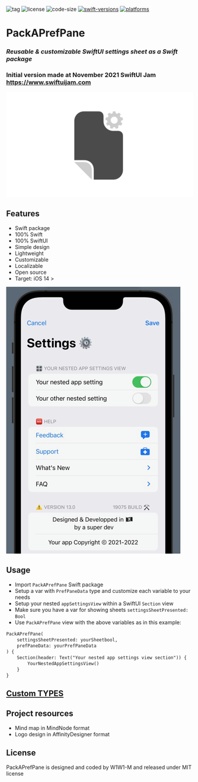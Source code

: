 ![tag](https://img.shields.io/github/v/tag/W1W1-M/PackAPrefPane)
![license](https://img.shields.io/github/license/W1W1-M/PackAPrefPane)
![code-size](https://img.shields.io/github/languages/code-size/W1W1-M/PackAPrefPane)
[![swift-versions](https://img.shields.io/endpoint?url=https%3A%2F%2Fswiftpackageindex.com%2Fapi%2Fpackages%2FW1W1-M%2FPackAPrefPane%2Fbadge%3Ftype%3Dswift-versions)](https://swiftpackageindex.com/W1W1-M/PackAPrefPane)
[![platforms](https://img.shields.io/endpoint?url=https%3A%2F%2Fswiftpackageindex.com%2Fapi%2Fpackages%2FW1W1-M%2FPackAPrefPane%2Fbadge%3Ftype%3Dplatforms)](https://swiftpackageindex.com/W1W1-M/PackAPrefPane)

# **PackAPrefPane**

### *Reusable & customizable SwiftUI settings sheet as a Swift package*
### Initial version made at November 2021 SwiftUI Jam https://www.swiftuijam.com

![PackAPrefPane Logo](PackAPrefPaneLogo.png)

## Features
* Swift package
* 100% Swift
* 100% SwiftUI
* Simple design
* Lightweight
* Customizable
* Localizable
* Open source
* Target: iOS 14 >

![PackAPrefPane preview](PackAPrefPanePreview.png)

## Usage
* Import `PackAPrefPane` Swift package
* Setup a var with `PrefPaneData` type and customize each variable to your needs
* Setup your nested `appSettingsView` within a SwiftUI `Section` view
* Make sure you have a var for showing sheets `settingsSheetPresented: Bool`
* Use `PackAPrefPane` view with the above variables as in this example:  
```
PackAPrefPane(  
    settingsSheetPresented: yourSheetbool,  
    prefPaneData: yourPrefPaneData  
) {  
    Section(header: Text("Your nested app settings view section")) {  
        YourNestedAppSettingsView()  
    }  
}  
``` 

## [Custom TYPES](TYPES.md)

## Project resources
* Mind map in MindNode format
* Logo design in AffinityDesigner format

## License
PackAPrefPane is designed and coded by W1W1-M and released under MIT license
